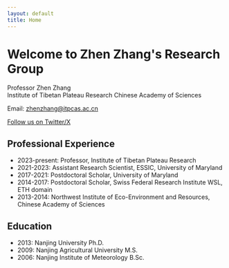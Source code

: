 ```yaml
---
layout: default
title: Home
---
```


# Welcome to Zhen Zhang's Research Group

Professor Zhen Zhang  
Institute of Tibetan Plateau Research
Chinese Academy of Sciences

Email: zhenzhang@itpcas.ac.cn

[Follow us on Twitter/X](https://twitter.com/zhenzhang_ch4)

## Professional Experience
- 2023-present: Professor, Institute of Tibetan Plateau Research
- 2021-2023: Assistant Research Scientist, ESSIC, University of Maryland
- 2017-2021: Postdoctoral Scholar, University of Maryland
- 2014-2017: Postdoctoral Scholar, Swiss Federal Research Institute WSL, ETH domain
- 2013-2014: Northwest Institute of Eco-Environment and Resources, Chinese Academy of Sciences

## Education
- 2013: Nanjing University Ph.D.
- 2009: Nanjing Agricultural University M.S.
- 2006: Nanjing Institute of Meteorology B.Sc.

